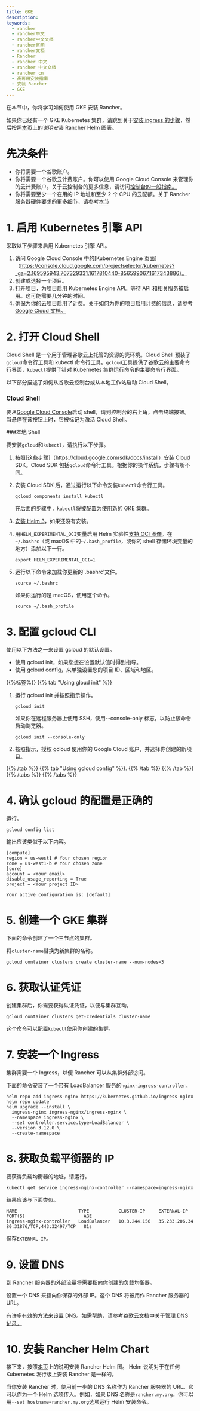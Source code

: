 ```yaml
---
title: GKE
description:
keywords:
  - rancher
  - rancher中文
  - rancher中文文档
  - rancher官网
  - rancher文档
  - Rancher
  - rancher 中文
  - rancher 中文文档
  - rancher cn
  - 高可用安装指南
  - 安装 Rancher
  - GKE
---
```


在本节中，你将学习如何使用 GKE 安装 Rancher。

如果你已经有一个 GKE Kubernetes 集群，请跳到关于[安装 ingress 的步骤](#7-install-an-ingress)，然后按照[本页](/docs/rancher2.5/installation/install-rancher-on-k8s/_index)上的说明安装 Rancher Helm 图表。

# 先决条件

- 你将需要一个谷歌账户。
- 你将需要一个谷歌云计费账户。你可以使用 Google Cloud Console 来管理你的云计费账户。关于云控制台的更多信息，请访问[控制台的一般指南。](https://support.google.com/cloud/answer/3465889?hl=en&ref_topic=3340599)
- 你将需要至少一个在用的 IP 地址和至少 2 个 CPU 的云配额。关于 Rancher 服务器硬件要求的更多细节，请参考[本节](/docs/rancher2.5/installation/requirements/_index)

# 1. 启用 Kubernetes 引擎 API

采取以下步骤来启用 Kubernetes 引擎 API。

1. 访问 Google Cloud Console 中的[Kubernetes Engine 页面]（https://console.cloud.google.com/projectselector/kubernetes?_ga=2.169595943.767329331.1617810440-856599067.1617343886）。
1. 创建或选择一个项目。
1. 打开项目，为项目启用 Kubernetes Engine API。等待 API 和相关服务被启用。这可能需要几分钟的时间。
1. 确保为你的云项目启用了计费。关于如何为你的项目启用计费的信息，请参考[Google Cloud 文档。](https://cloud.google.com/billing/docs/how-to/modify-project#enable_billing_for_a_project)

# 2. 打开 Cloud Shell

Cloud Shell 是一个用于管理谷歌云上托管的资源的壳环境。Cloud Shell 预装了`gcloud`命令行工具和 kubectl 命令行工具。`gcloud`工具提供了谷歌云的主要命令行界面，`kubectl`提供了针对 Kubernetes 集群运行命令的主要命令行界面。

以下部分描述了如何从谷歌云控制台或从本地工作站启动 Cloud Shell。

### Cloud Shell

要从[Google Cloud Console](https://console.cloud.google.com)启动 shell，请到控制台的右上角，点击终端按钮。当悬停在该按钮上时，它被标记为激活 Cloud Shell。

###本地 Shell

要安装`gcloud`和`kubectl`，请执行以下步骤。

1. 按照[这些步骤]（https://cloud.google.com/sdk/docs/install）安装 Cloud SDK。Cloud SDK 包括`gcloud`命令行工具。根据你的操作系统，步骤有所不同。
1. 安装 Cloud SDK 后，通过运行以下命令安装`kubectl`命令行工具。

   ```
   gcloud components install kubectl
   ```

   在后面的步骤中，`kubectl`将被配置为使用新的 GKE 集群。

1. [安装 Helm 3](https://helm.sh/docs/intro/install/)，如果还没有安装。
1. 用`HELM_EXPERIMENTAL_OCI`变量启用 Helm 实验性[支持 OCI 图像](https://github.com/helm/community/blob/master/hips/hip-0006.md)。在`~/.bashrc`（或 macOS 中的`~/.bash_profile`，或你的 shell 存储环境变量的地方）添加以下一行。

   ```
   export HELM_EXPERIMENTAL_OCI=1
   ```

1. 运行以下命令来加载你更新的`.bashrc'文件。

   ```
   source ~/.bashrc
   ```

   如果你运行的是 macOS，使用这个命令。

   ```
   source ~/.bash_profile
   ```

# 3. 配置 gcloud CLI

使用以下方法之一来设置 gcloud 的默认设置。

- 使用 gcloud init，如果您想在设置默认值时得到指导。
- 使用 gcloud config，来单独设置您的项目 ID、区域和地区。

{{%标签%}}
{{% tab "Using gloud init" %}}

1. 运行 gcloud init 并按照指示操作。

   ```
   gcloud init
   ```

   如果你在远程服务器上使用 SSH，使用--console-only 标志，以防止该命令启动浏览器。

   ```
   gcloud init --console-only
   ```

2. 按照指示，授权 gcloud 使用你的 Google Cloud 账户，并选择你创建的新项目。

{{% /tab %}}
{{% tab "Using gcloud config" %}}.
{{% /tab %}} {{% /tab %}}
{{% /tabs %}} {{% /tabs %}}

# 4. 确认 gcloud 的配置是正确的

运行。

```
gcloud config list
```

输出应该类似于以下内容。

```
[compute]
region = us-west1 # Your chosen region
zone = us-west1-b # Your chosen zone
[core]
account = <Your email>
disable_usage_reporting = True
project = <Your project ID>

Your active configuration is: [default]
```

# 5. 创建一个 GKE 集群

下面的命令创建了一个三节点的集群。

将`cluster-name`替换为新集群的名称。

```
gcloud container clusters create cluster-name --num-nodes=3
```

# 6. 获取认证凭证

创建集群后，你需要获得认证凭证，以便与集群互动。

```
gcloud container clusters get-credentials cluster-name
```

这个命令可以配置`kubectl`使用你创建的集群。

# 7. 安装一个 Ingress

集群需要一个 Ingress，以便 Rancher 可以从集群外部访问。

下面的命令安装了一个带有 LoadBalancer 服务的`nginx-ingress-controller`。

```
helm repo add ingress-nginx https://kubernetes.github.io/ingress-nginx
helm repo update
helm upgrade --install \
  ingress-nginx ingress-nginx/ingress-nginx \
  --namespace ingress-nginx \
  --set controller.service.type=LoadBalancer \
  --version 3.12.0 \
  --create-namespace
```

# 8. 获取负载平衡器的 IP

要获得负载均衡器的地址，请运行。

```
kubectl get service ingress-nginx-controller --namespace=ingress-nginx
```

结果应该与下面类似。

```
NAME                       TYPE           CLUSTER-IP     EXTERNAL-IP     PORT(S)                      AGE
ingress-nginx-controller   LoadBalancer   10.3.244.156   35.233.206.34   80:31876/TCP,443:32497/TCP   81s
```

保存`EXTERNAL-IP`。

# 9. 设置 DNS

到 Rancher 服务器的外部流量将需要指向你创建的负载均衡器。

设置一个 DNS 来指向你保存的外部 IP。这个 DNS 将被用作 Rancher 服务器的 URL。

有许多有效的方法来设置 DNS。如需帮助，请参考谷歌云文档中关于[管理 DNS 记录。](https://cloud.google.com/dns/docs/records)

# 10. 安装 Rancher Helm Chart

接下来，按照[本页](/docs/rancher2.5/installation/install-rancher-on-k8s/_index)上的说明安装 Rancher Helm 图。 Helm 说明对于在任何 Kubernetes 发行版上安装 Rancher 是一样的。

当你安装 Rancher 时，使用前一步的 DNS 名称作为 Rancher 服务器的 URL。它可以作为一个 Helm 选项传入。例如，如果 DNS 名称是`rancher.my.org`，你可以用`--set hostname=rancher.my.org`选项运行 Helm 安装命令。
